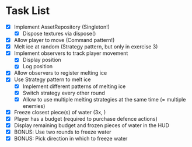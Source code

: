 # Task List

- [x] Implement AssetRepository (Singleton!)
  - [x] Dispose textures via dispose()
- [x] Allow player to move (Command pattern!)
- [x] Melt ice at random (Strategy pattern, but only in exercise 3)
- [x] Implement observers to track player movement
  - [x] Display position
  - [x] Log position
- [x] Allow observers to register melting ice
- [x] Use Strategy pattern to melt ice
  - [x] Implement different patterns of melting ice
  - [x] Switch strategy every other round
  - [x] Allow to use multiple melting strategies at the same time (= multiple enemies)
- [x] Freeze closest piece(s) of water (3x, <SPACE>)
- [x] Player has a budget (required to purchase defence actions)
- [x] Display remaining budget and frozen pieces of water in the HUD
- [x] BONUS: Use two rounds to freeze water
- [x] BONUS: Pick direction in which to freeze water
